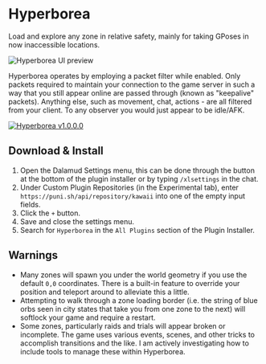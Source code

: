 # Hyperborea

Load and explore any zone in relative safety, mainly for taking GPoses in now inaccessible locations.

![Hyperborea UI preview](https://github.com/kawaii/Hyperborea/assets/12242877/54b5588b-9dd7-4b5d-8238-710aae65cf68)

Hyperborea operates by employing a packet filter while enabled. Only packets required to maintain your connection to the game server in such a way that you still appear online are passed through (known as "keepalive" packets). Anything else, such as movement, chat, actions - are all filtered from your client. To any observer you would just appear to be idle/AFK.

[![Hyperborea v1.0.0.0](https://markdown-videos-api.jorgenkh.no/url?url=https%3A%2F%2Fyoutu.be%2FTilHuQlsNg4)](https://youtu.be/TilHuQlsNg4)

## Download & Install

1. Open the Dalamud Settings menu, this can be done through the button at the bottom of the plugin installer or by typing `/xlsettings` in the chat.
2. Under Custom Plugin Repositories (in the Experimental tab), enter `https://puni.sh/api/repository/kawaii` into one of the empty input fields.
3. Click the `+` button.
4. Save and close the settings menu.
5. Search for `Hyperborea` in the `All Plugins` section of the Plugin Installer.

## Warnings

- Many zones will spawn you under the world geometry if you use the default `0,0` coordinates. There is a built-in feature to override your position and teleport around to alleviate this a little.
- Attempting to walk through a zone loading border (i.e. the string of blue orbs seen in city states that take you from one zone to the next) will softlock your game and require a restart.
- Some zones, particularly raids and trials will appear broken or incomplete. The game uses various events, scenes, and other tricks to accomplish transitions and the like. I am actively investigating how to include tools to manage these within Hyperborea.